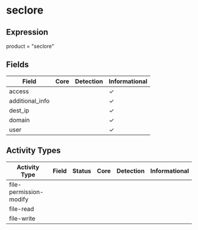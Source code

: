 seclore
=======

Expression
----------

product = "seclore"

Fields
------

| Field           | Core | Detection | Informational |
| --------------- | ---- | --------- | ------------- |
| access          |      |           | &#10003;      |
| additional_info |      |           | &#10003;      |
| dest_ip         |      |           | &#10003;      |
| domain          |      |           | &#10003;      |
| user            |      |           | &#10003;      |

Activity Types
--------------

| Activity Type          | Field | Status | Core | Detection | Informational |
| ---------------------- | ----- | ------ | ---- | --------- | ------------- |
| file-permission-modify |       |        |      |           |               |
| file-read              |       |        |      |           |               |
| file-write             |       |        |      |           |               |

